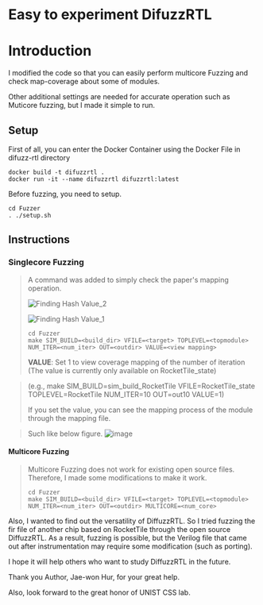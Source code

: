 Easy to experiment DifuzzRTL
============================

# Introduction

I modified the code so that you can easily perform multicore Fuzzing and check map-coverage about some of modules.


Other additional settings are needed for accurate operation such as Muticore fuzzing, but I made it simple to run.



## Setup

First of all, you can enter the Docker Container using the Docker File in difuzz-rtl directory


```
docker build -t difuzzrtl .
docker run -it --name difuzzrtl difuzzrtl:latest
```

Before fuzzing, you need to setup.

```
cd Fuzzer
. ./setup.sh
```

## Instructions

### Singlecore Fuzzing
>
> A command was added to simply check the paper's mapping operation.
> 
> ![Finding Hash Value_2](https://user-images.githubusercontent.com/121912362/220507933-54067bae-4d96-43f6-8daa-b3698b06a3f4.jpg)
> 
> ![Finding Hash Value_1](https://user-images.githubusercontent.com/121912362/220508043-1c8bd5fe-8dbf-4600-ac6c-47bcd93fb5c0.jpg)
>
> ```
> cd Fuzzer
> make SIM_BUILD=<build_dir> VFILE=<target> TOPLEVEL=<topmodule> NUM_ITER=<num_iter> OUT=<outdir> VALUE=<view mapping>
> ```
> **VALUE**:     Set 1 to view coverage mapping of the number of iteration
>                (The value is currently only available on RocketTile_state)


>  (e.g., make SIM_BUILD=sim_build_RocketTile VFILE=RocketTile_state TOPLEVEL=RocketTile NUM_ITER=10 OUT=out10 VALUE=1)
>
> If you set the value, you can see the mapping process of the module through the mapping file. 


> Such like below figure.
> ![image](https://user-images.githubusercontent.com/121912362/220509706-b99351c1-ab46-4ed5-900c-eeb83d92bb19.png)



#### Multicore Fuzzing
> 
> Multicore Fuzzing does not work for existing open source files. 
> Therefore, I made some modifications to make it work.
> 
> ```
> cd Fuzzer
> make SIM_BUILD=<build_dir> VFILE=<target> TOPLEVEL=<topmodule> NUM_ITER=<num_iter> OUT=<outdir> MULTICORE=<num_core>
> 
> ```




Also, I wanted to find out the versatility of DiffuzzRTL. So I tried fuzzing the fir file of another chip based on RocketTile through the open source DiffuzzRTL.
As a result, fuzzing is possible, but the Verilog file that came out after instrumentation may require some modification (such as porting).


I hope it will help others who want to study DiffuzzRTL in the future. 
  
Thank you Author, Jae-won Hur, for your great help. 
  
Also, look forward to the great honor of UNIST CSS lab.

